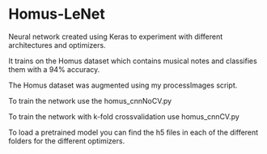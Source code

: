# Homus-LeNet

Neural network created using Keras to experiment with different architectures and optimizers.

It trains on the Homus dataset which contains musical notes and classifies them with a 94% accuracy.

The Homus dataset was augmented using my processImages script.

To train the network use the homus_cnnNoCV.py

To train the network with k-fold crossvalidation use homus_cnnCV.py

To load a pretrained model you can find the h5 files in each of the different folders for the different optimizers.
